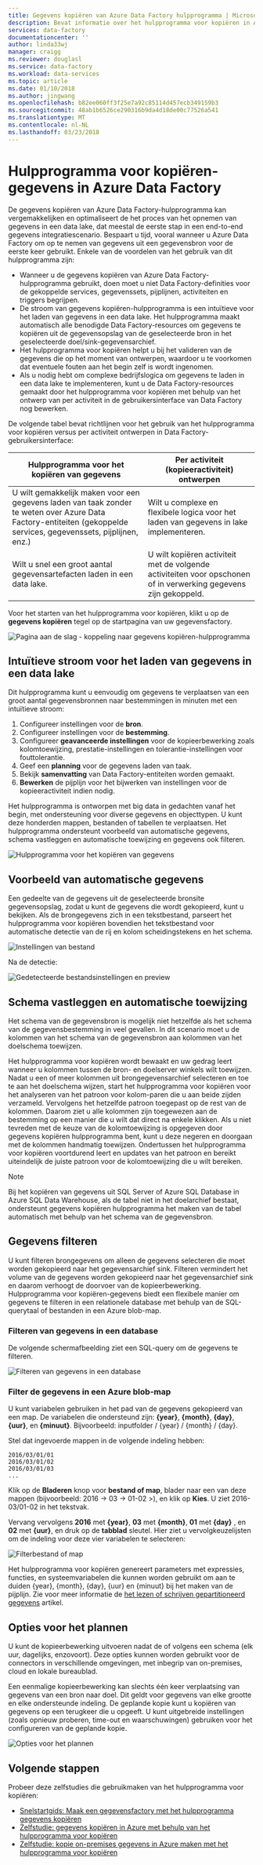 ```yaml
---
title: Gegevens kopiëren van Azure Data Factory hulpprogramma | Microsoft Docs
description: Bevat informatie over het hulpprogramma voor kopiëren in Azure Data Factory-gebruikersinterface
services: data-factory
documentationcenter: ''
author: linda33wj
manager: craigg
ms.reviewer: douglasl
ms.service: data-factory
ms.workload: data-services
ms.topic: article
ms.date: 01/10/2018
ms.author: jingwang
ms.openlocfilehash: b82ee060ff3f25e7a92c85114d457ecb349159b3
ms.sourcegitcommit: 48ab1b6526ce290316b9da4d18de00c77526a541
ms.translationtype: MT
ms.contentlocale: nl-NL
ms.lasthandoff: 03/23/2018
---
```

# <a name="copy-data-tool-in-azure-data-factory"></a>Hulpprogramma voor kopiëren-gegevens in Azure Data Factory
De gegevens kopiëren van Azure Data Factory-hulpprogramma kan vergemakkelijken en optimaliseert de het proces van het opnemen van gegevens in een data lake, dat meestal de eerste stap in een end-to-end gegevens integratiescenario.  Bespaart u tijd, vooral wanneer u Azure Data Factory om op te nemen van gegevens uit een gegevensbron voor de eerste keer gebruikt. Enkele van de voordelen van het gebruik van dit hulpprogramma zijn:

- Wanneer u de gegevens kopiëren van Azure Data Factory-hulpprogramma gebruikt, doen moet u niet Data Factory-definities voor de gekoppelde services, gegevenssets, pijplijnen, activiteiten en triggers begrijpen. 
- De stroom van gegevens kopiëren-hulpprogramma is een intuïtieve voor het laden van gegevens in een data lake. Het hulpprogramma maakt automatisch alle benodigde Data Factory-resources om gegevens te kopiëren uit de gegevensopslag van de geselecteerde bron in het geselecteerde doel/sink-gegevensarchief. 
- Het hulpprogramma voor kopiëren helpt u bij het valideren van de gegevens die op het moment van ontwerpen, waardoor u te voorkomen dat eventuele fouten aan het begin zelf is wordt ingenomen.
- Als u nodig hebt om complexe bedrijfslogica om gegevens te laden in een data lake te implementeren, kunt u de Data Factory-resources gemaakt door het hulpprogramma voor kopiëren met behulp van het ontwerp van per activiteit in de gebruikersinterface van Data Factory nog bewerken. 

De volgende tabel bevat richtlijnen voor het gebruik van het hulpprogramma voor kopiëren versus per activiteit ontwerpen in Data Factory-gebruikersinterface: 

| Hulpprogramma voor het kopiëren van gegevens | Per activiteit (kopieeractiviteit) ontwerpen |
| -------------- | -------------------------------------- |
| U wilt gemakkelijk maken voor een gegevens laden van taak zonder te weten over Azure Data Factory-entiteiten (gekoppelde services, gegevenssets, pijplijnen, enz.) | Wilt u complexe en flexibele logica voor het laden van gegevens in lake implementeren. |
| Wilt u snel een groot aantal gegevensartefacten laden in een data lake. | U wilt kopiëren activiteit met de volgende activiteiten voor opschonen of in verwerking gegevens zijn gekoppeld. |

Voor het starten van het hulpprogramma voor kopiëren, klikt u op de **gegevens kopiëren** tegel op de startpagina van uw gegevensfactory.

![Pagina aan de slag - koppeling naar gegevens kopiëren-hulpprogramma](./media/copy-data-tool/get-started-page.png)


## <a name="intuitive-flow-for-loading-data-into-a-data-lake"></a>Intuïtieve stroom voor het laden van gegevens in een data lake
Dit hulpprogramma kunt u eenvoudig om gegevens te verplaatsen van een groot aantal gegevensbronnen naar bestemmingen in minuten met een intuïtieve stroom:  

1. Configureer instellingen voor de **bron**.
2. Configureer instellingen voor de **bestemming**. 
3. Configureer **geavanceerde instellingen** voor de kopieerbewerking zoals kolomtoewijzing, prestatie-instellingen en tolerantie-instellingen voor fouttolerantie. 
4. Geef een **planning** voor de gegevens laden van taak. 
5. Bekijk **samenvatting** van Data Factory-entiteiten worden gemaakt. 
6. **Bewerken** de pijplijn voor het bijwerken van instellingen voor de kopieeractiviteit indien nodig. 

 Het hulpprogramma is ontworpen met big data in gedachten vanaf het begin, met ondersteuning voor diverse gegevens en objecttypen. U kunt deze honderden mappen, bestanden of tabellen te verplaatsen. Het hulpprogramma ondersteunt voorbeeld van automatische gegevens, schema vastleggen en automatische toewijzing en gegevens ook filteren.

![Hulpprogramma voor het kopiëren van gegevens](./media/copy-data-tool/copy-data-tool.png)

## <a name="automatic-data-preview"></a>Voorbeeld van automatische gegevens
Een gedeelte van de gegevens uit de geselecteerde bronsite gegevensopslag, zodat u kunt de gegevens die wordt gekopieerd, kunt u bekijken. Als de brongegevens zich in een tekstbestand, parseert het hulpprogramma voor kopiëren bovendien het tekstbestand voor automatische detectie van de rij en kolom scheidingstekens en het schema.

![Instellingen van bestand](./media/copy-data-tool/file-format-settings.png)

Na de detectie:

![Gedetecteerde bestandsinstellingen en preview](./media/copy-data-tool/after-detection.png)

## <a name="schema-capture-and-automatic-mapping"></a>Schema vastleggen en automatische toewijzing
Het schema van de gegevensbron is mogelijk niet hetzelfde als het schema van de gegevensbestemming in veel gevallen. In dit scenario moet u de kolommen van het schema van de gegevensbron aan kolommen van het doelschema toewijzen.

Het hulpprogramma voor kopiëren wordt bewaakt en uw gedrag leert wanneer u kolommen tussen de bron- en doelserver winkels wilt toewijzen. Nadat u een of meer kolommen uit brongegevensarchief selecteren en toe te aan het doelschema wijzen, start het hulpprogramma voor kopiëren voor het analyseren van het patroon voor kolom-paren die u aan beide zijden verzameld. Vervolgens het hetzelfde patroon toegepast op de rest van de kolommen. Daarom ziet u alle kolommen zijn toegewezen aan de bestemming op een manier die u wilt dat direct na enkele klikken.  Als u niet tevreden met de keuze van de kolomtoewijzing is opgegeven door gegevens kopiëren hulpprogramma bent, kunt u deze negeren en doorgaan met de kolommen handmatig toewijzen. Ondertussen het hulpprogramma voor kopiëren voortdurend leert en updates van het patroon en bereikt uiteindelijk de juiste patroon voor de kolomtoewijzing die u wilt bereiken. 

> [!NOTE]
> Bij het kopiëren van gegevens uit SQL Server of Azure SQL Database in Azure SQL Data Warehouse, als de tabel niet in het doelarchief bestaat, ondersteunt gegevens kopiëren hulpprogramma het maken van de tabel automatisch met behulp van het schema van de gegevensbron. 

## <a name="filter-data"></a>Gegevens filteren
U kunt filteren brongegevens om alleen de gegevens selecteren die moet worden gekopieerd naar het gegevensarchief sink. Filteren vermindert het volume van de gegevens worden gekopieerd naar het gegevensarchief sink en daarom verhoogt de doorvoer van de kopieerbewerking. Hulpprogramma voor kopiëren-gegevens biedt een flexibele manier om gegevens te filteren in een relationele database met behulp van de SQL-querytaal of bestanden in een Azure blob-map. 

### <a name="filter-data-in-a-database"></a>Filteren van gegevens in een database
De volgende schermafbeelding ziet een SQL-query om de gegevens te filteren.

![Filteren van gegevens in een database](./media/copy-data-tool/filter-data-in-database.png)

### <a name="filter-data-in-an-azure-blob-folder"></a>Filter de gegevens in een Azure blob-map
U kunt variabelen gebruiken in het pad van de gegevens gekopieerd van een map. De variabelen die ondersteund zijn: **{year}**, **{month}**, **{day}**, **{uur}**, en **{minuut}**. Bijvoorbeeld: inputfolder / {year} / {month} / {day}. 

Stel dat ingevoerde mappen in de volgende indeling hebben: 

```
2016/03/01/01
2016/03/01/02
2016/03/01/03
...
```

Klik op de **Bladeren** knop voor **bestand of map**, blader naar een van deze mappen (bijvoorbeeld: 2016 -> 03 -> 01-02 >), en klik op **Kies**. U ziet 2016-03/01-02 in het tekstvak. 

Vervang vervolgens **2016** met **{year}**, **03** met **{month}**, **01** met **{day}** , en **02** met **{uur}**, en druk op de **tabblad** sleutel. Hier ziet u vervolgkeuzelijsten om de indeling voor deze vier variabelen te selecteren:

![Filterbestand of map](./media/copy-data-tool/filter-file-or-folder.png)

Het hulpprogramma voor kopiëren genereert parameters met expressies, functies, en systeemvariabelen die kunnen worden gebruikt om aan te duiden {year}, {month}, {day}, {uur} en {minuut} bij het maken van de pijplijn. Zie voor meer informatie de [het lezen of schrijven gepartitioneerd gegevens](how-to-read-write-partitioned-data.md) artikel.

## <a name="scheduling-options"></a>Opties voor het plannen
U kunt de kopieerbewerking uitvoeren nadat de of volgens een schema (elk uur, dagelijks, enzovoort). Deze opties kunnen worden gebruikt voor de connectors in verschillende omgevingen, met inbegrip van on-premises, cloud en lokale bureaublad. 

Een eenmalige kopieerbewerking kan slechts één keer verplaatsing van gegevens van een bron naar doel. Dit geldt voor gegevens van elke grootte en elke ondersteunde indeling. De geplande kopie kunt u kopiëren van gegevens op een terugkeer die u opgeeft. U kunt uitgebreide instellingen (zoals opnieuw proberen, time-out en waarschuwingen) gebruiken voor het configureren van de geplande kopie.

![Opties voor het plannen](./media/copy-data-tool/scheduling-options.png)


## <a name="next-steps"></a>Volgende stappen
Probeer deze zelfstudies die gebruikmaken van het hulpprogramma voor kopiëren:

- [Snelstartgids: Maak een gegevensfactory met het hulpprogramma gegevens kopiëren](quickstart-create-data-factory-copy-data-tool.md)
- [Zelfstudie: gegevens kopiëren in Azure met behulp van het hulpprogramma voor kopiëren](tutorial-copy-data-tool.md) 
- [Zelfstudie: kopie on-premises gegevens in Azure maken met het hulpprogramma voor kopiëren](tutorial-hybrid-copy-data-tool.md)
